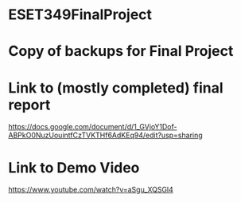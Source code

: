 # ESET349FinalProject
# Copy of backups for Final Project

# Link to (mostly completed) final report
https://docs.google.com/document/d/1_GVjoY1Dof-ABPkO0NuzUouintfCzTVKTHf6AdKEq94/edit?usp=sharing

# Link to Demo Video 
https://www.youtube.com/watch?v=aSgu_XQSGl4
